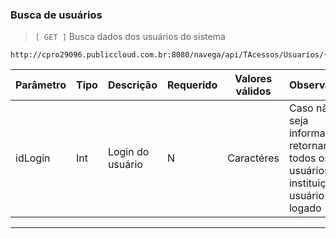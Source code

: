 ### Busca de usuários
> `[ GET ]`  Busca dados dos usuários do sistema
 
```
http://cpro29096.publiccloud.com.br:8080/navega/api/TAcessos/Usuarios/{idLogin}
```

|Parâmetro|Tipo|Descrição|Requerido|Valores válidos|Observações|
|--|--|--|--|--|--|
|idLogin|Int|Login do usuário|N|Caractéres|Caso não seja informado irá retornar todos os usuários da instituição do usuário logado|

---